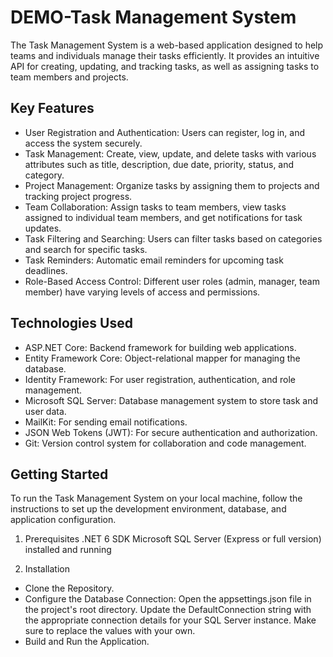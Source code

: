 # DEMO-Task Management System

The Task Management System is a web-based application designed to help teams and individuals manage their tasks efficiently. It provides an intuitive API for creating, updating, and tracking tasks, as well as assigning tasks to team members and projects.

## Key Features

- User Registration and Authentication: Users can register, log in, and access the system securely.
- Task Management: Create, view, update, and delete tasks with various attributes such as title, description, due date, priority, status, and category.
- Project Management: Organize tasks by assigning them to projects and tracking project progress.
- Team Collaboration: Assign tasks to team members, view tasks assigned to individual team members, and get notifications for task updates.
- Task Filtering and Searching: Users can filter tasks based on categories and search for specific tasks.
- Task Reminders: Automatic email reminders for upcoming task deadlines.
- Role-Based Access Control: Different user roles (admin, manager, team member) have varying levels of access and permissions.

## Technologies Used

- ASP.NET Core: Backend framework for building web applications.
- Entity Framework Core: Object-relational mapper for managing the database.
- Identity Framework: For user registration, authentication, and role management.
- Microsoft SQL Server: Database management system to store task and user data.
- MailKit: For sending email notifications.
- JSON Web Tokens (JWT): For secure authentication and authorization.
- Git: Version control system for collaboration and code management.

## Getting Started

To run the Task Management System on your local machine, follow the instructions to set up the development environment, database, and application configuration.

1) Prerequisites
.NET 6 SDK
Microsoft SQL Server (Express or full version) installed and running

2) Installation
- Clone the Repository.
- Configure the Database Connection:
Open the appsettings.json file in the project's root directory.
Update the DefaultConnection string with the appropriate connection details for your SQL Server instance.
Make sure to replace the values with your own.
- Build and Run the Application.

